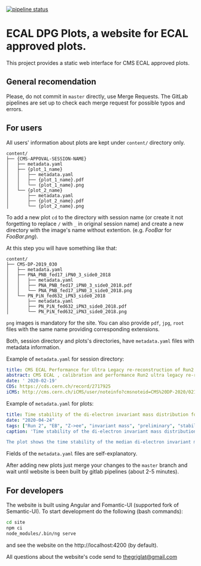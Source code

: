 [![pipeline status](https://gitlab.com/ecal/ecaldpgplots/badges/master/pipeline.svg)](https://gitlab.com/ecal/ecaldpgplots/-/commits/master)

# ECAL DPG Plots, a website for ECAL approved plots.

This project provides a static web interface for CMS ECAL approved plots.

## General recomendation

Please, do not commit in `master` directly, use Merge Requests. The GitLab pipelines are set up to check each merge request for possible typos and errors.

## For users

All users' information about plots are kept under `content/` directory only.


```
content/
├── {CMS-APPOVAL-SESSION-NAME}
│   ├── metadata.yaml
│   ├── {plot_1_name}
│   │   ├── metadata.yaml
│   │   ├── {plot_1_name}.pdf
│   │   └── {plot_1_name}.png
│   └── {plot_2_name}
│       ├── metadata.yaml
│       ├── {plot_2_name}.pdf
│       └── {plot_2_name}.png
```

To add a new plot `cd` to the directory with session name (or create it not forgetting to replace `/` with `_` in original session name) and create a new directory with the image's name without extention. (e.g. *FooBar* for *FooBar.png*).

At this step you will have something like that:

```
content/
├── CMS-DP-2019_030
│   ├── metadata.yaml
│   ├── PNA_PNB_fed17_iPN0_3_side0_2018
│   │   ├── metadata.yaml
│   │   ├── PNA_PNB_fed17_iPN0_3_side0_2018.pdf
│   │   └── PNA_PNB_fed17_iPN0_3_side0_2018.png
│   └── PN_PiN_fed632_iPN3_side0_2018
│       ├── metadata.yaml
│       ├── PN_PiN_fed632_iPN3_side0_2018.pdf
│       └── PN_PiN_fed632_iPN3_side0_2018.png
```

`png` images is mandatory for the site. You can also provide `pdf`, `jpg`, `root` files with the same name providing corresponding extensions.

Both, session directory and plots's directories, have `metadata.yaml` files with metadata information.

Example of `metadata.yaml` for session directory:

```yaml
title: CMS ECAL Performance for Ultra Legacy re-reconstruction of Run2 
abstract: CMS ECAL , calibration and performance Run2 ultra legacy re-reconstruction. Summary plots 
date: ' 2020-02-19'
CDS: https://cds.cern.ch/record/2717925
iCMS: http://cms.cern.ch/iCMS/user/noteinfo?cmsnoteid=CMS%20DP-2020/021
```

Example of `metadata.yaml` for plots:

```yaml
title: Time stability of the di-electron invariant mass distribution for the full Run2 data-taking period using Z→ee.
date: "2020-04-24" 
tags: ["Run 2", "EB", "Z->ee", "invariant mass", "preliminary", "stability plot"]
caption: 'Time stability of the di-electron invariant mass distribution for the full Run2 data-taking period using Z→ee.

The plot shows the time stability of the median di-electron invariant mass with a refined re-calibration performed in 2019 for the full Run2 dataset. Both electrons are required to be in the ECAL Barrel. Each time bin has around 10,000 events. The error bar on the points denotes the statistical uncertainty on the median, which is evaluated as the central 95% interval of medians obtained from 200 "bootstrap" re-samplings. The right panel shows the distribution of the medians. At the analysis level, residual drifts in the energy scale with time are corrected for in approximately 18-hour intervals corresponding to at most one LHC fill.'
```

Fields of the `metadata.yaml` files are self-explanatory.

After adding new plots just merge your changes to the `master` branch and wait until website is been built by gitlab pipelines (about 2-5 minutes).

## For developers

The website is built using Angular and Fomantic-UI (supported fork of Semantic-UI).
To start development do the following (bash commands):

```bash
cd site
npm ci
node_modules/.bin/ng serve
```

and see the website on the http://localhost:4200 (by default).

All questions about the website's code send to thegriglat@gmail.com
